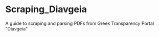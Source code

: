 # Scraping_Diavgeia
 A guide to scraping and parsing PDFs from Greek Transparency Portal "Diavgeia"
